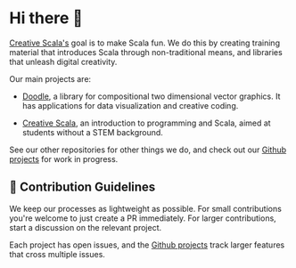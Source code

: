 # Hi there 👋

[Creative Scala's](https://creativescala.org/) goal is to make Scala fun. 
We do this by creating training material that introduces Scala through non-traditional means, 
and libraries that unleash digital creativity.

Our main projects are:

* [Doodle](https://creativescala.org/doodle), a library for compositional two dimensional vector graphics. 
It has applications for data visualization and creative coding.

* [Creative Scala](https://creativescala.org/creative-scala), an introduction to programming and Scala, 
aimed at students without a STEM background. 

See our other repositories for other things we do,
and check out our [Github projects](https://github.com/creativescala/.github/projects) for work in progress.


## 🌈 Contribution Guidelines

We keep our processes as lightweight as possible. For small contributions you're welcome to just create a PR immediately. 
For larger contributions, start a discussion on the relevant project.

Each project has open issues, and the [Github projects](https://github.com/creativescala/.github/projects) 
track larger features that cross multiple issues.

<!--

**Here are some ideas to get you started:**

🙋‍♀️ A short introduction - what is your organization all about?

👩‍💻 Useful resources - where can the community find your docs? Is there anything else the community should know?
🍿 Fun facts - what does your team eat for breakfast?
🧙 Remember, you can do mighty things with the power of [Markdown](https://docs.github.com/github/writing-on-github/getting-started-with-writing-and-formatting-on-github/basic-writing-and-formatting-syntax)
-->
